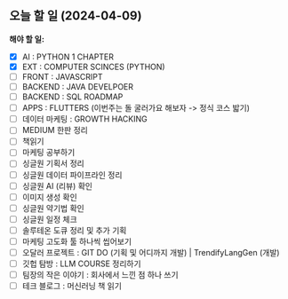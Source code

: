 ## 오늘 할 일 (2024-04-09)

**해야 할 일:**

- [x] AI : PYTHON 1 CHAPTER
- [x] EXT : COMPUTER SCINCES (PYTHON)
- [ ] FRONT : JAVASCRIPT
- [ ] BACKEND : JAVA DEVELPOER
- [ ] BACKEND : SQL ROADMAP
- [ ] APPS : FLUTTERS (이번주는 돌 굴러가요 해보자 -> 정식 코스 밟기)
- [ ] 데이터 마케팅 : GROWTH HACKING
- [ ] MEDIUM 한판 정리
- [ ] 책읽기
- [ ] 마케팅 공부하기
- [ ] 싱글원 기획서 정리
- [ ] 싱글원 데이터 파이프라인 정리
- [ ] 싱글원 AI (리뷰) 확인
- [ ] 이미지 생성 확인
- [ ] 싱글원 약기법 확인
- [ ] 싱글원 일정 체크
- [ ] 솔루테온 도큐 정리 및 추가 기획
- [ ] 마케팅 고도화 툴 하나씩 씹어보기
- [ ] 오달러 프로젝트 : GIT DO (기획 및 어디까지 개발) | TrendifyLangGen (개발)
- [ ] 깃헙 탐방 : LLM COURSE 정리하기
- [ ] 팀장의 작은 이야기 : 회사에서 느낀 점 하나 쓰기
- [ ] 테크 블로그 : 머신러닝 책 읽기
